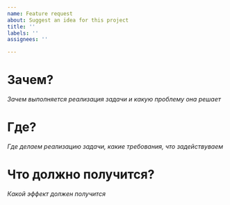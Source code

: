 ```yaml
---
name: Feature request
about: Suggest an idea for this project
title: ''
labels: ''
assignees: ''

---
```


# Зачем?

_Зачем выполняется реализация задачи и какую проблему она решает_
# Где?

_Где делаем реализацию задачи, какие требования, что задействуваем_
# Что должно получится?

_Какой эффект должен получится_
